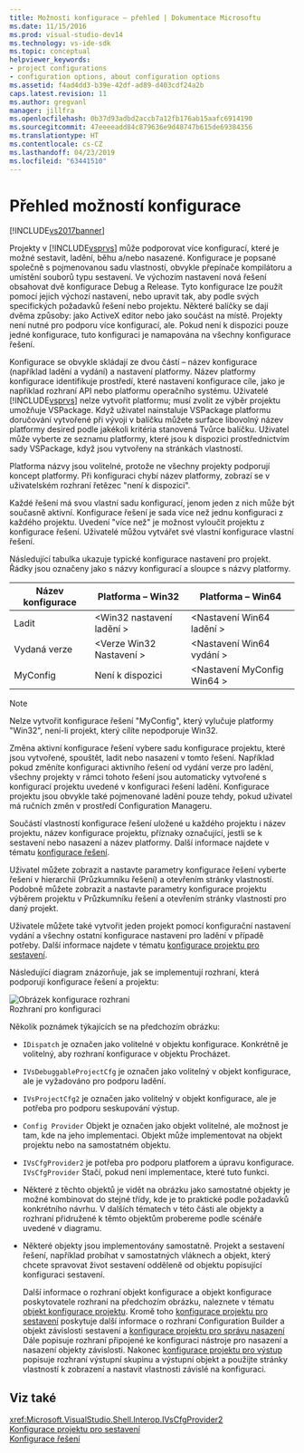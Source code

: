```yaml
---
title: Možnosti konfigurace – přehled | Dokumentace Microsoftu
ms.date: 11/15/2016
ms.prod: visual-studio-dev14
ms.technology: vs-ide-sdk
ms.topic: conceptual
helpviewer_keywords:
- project configurations
- configuration options, about configuration options
ms.assetid: f4ad4dd3-b39e-42df-ad89-d403cdf24a2b
caps.latest.revision: 11
ms.author: gregvanl
manager: jillfra
ms.openlocfilehash: 0b37d93adbd2accb7a12fb176ab15aafc6914190
ms.sourcegitcommit: 47eeeeadd84c879636e9d48747b615de69384356
ms.translationtype: HT
ms.contentlocale: cs-CZ
ms.lasthandoff: 04/23/2019
ms.locfileid: "63441510"
---
```

# <a name="configuration-options-overview"></a>Přehled možností konfigurace
[!INCLUDE[vs2017banner](../../includes/vs2017banner.md)]

Projekty v [!INCLUDE[vsprvs](../../includes/vsprvs-md.md)] může podporovat více konfigurací, které je možné sestavit, ladění, běhu a/nebo nasazené. Konfigurace je popsané společně s pojmenovanou sadu vlastností, obvykle přepínače kompilátoru a umístění souborů typu sestavení. Ve výchozím nastavení nová řešení obsahovat dvě konfigurace Debug a Release. Tyto konfigurace lze použít pomocí jejich výchozí nastavení, nebo upravit tak, aby podle svých specifických požadavků řešení nebo projektu. Některé balíčky se dají dvěma způsoby: jako ActiveX editor nebo jako součást na místě. Projekty není nutné pro podporu více konfigurací, ale. Pokud není k dispozici pouze jedné konfigurace, tuto konfiguraci je namapována na všechny konfigurace řešení.  
  
 Konfigurace se obvykle skládají ze dvou částí – název konfigurace (například ladění a vydání) a nastavení platformy. Název platformy konfigurace identifikuje prostředí, které nastavení konfigurace cíle, jako je například rozhraní API nebo platformu operačního systému. Uživatelé [!INCLUDE[vsprvs](../../includes/vsprvs-md.md)] nelze vytvořit platformu; musí zvolit ze výběr projektu umožňuje VSPackage. Když uživatel nainstaluje VSPackage platformu doručování vytvořené při vývoji v balíčku můžete surface libovolný název platformy desired podle jakékoli kritéria stanovená Tvůrce balíčku. Uživatel může vyberte ze seznamu platformy, které jsou k dispozici prostřednictvím sady VSPackage, když jsou vytvořeny na stránkách vlastností.  
  
 Platforma názvy jsou volitelné, protože ne všechny projekty podporují koncept platformy. Při konfiguraci chybí název platformy, zobrazí se v uživatelském rozhraní řetězec "není k dispozici".  
  
 Každé řešení má svou vlastní sadu konfigurací, jenom jeden z nich může být současně aktivní. Konfigurace řešení je sada více než jednu konfiguraci z každého projektu. Uvedení "více než" je možnost vyloučit projektu z konfigurace řešení. Uživatelé můžou vytvářet své vlastní konfigurace vlastní řešení.  
  
 Následující tabulka ukazuje typické konfigurace nastavení pro projekt. Řádky jsou označeny jako s názvy konfigurací a sloupce s názvy platformy.  
  
|Název konfigurace|Platforma – Win32|Platforma – Win64|  
|------------------------|----------------------|----------------------|  
|Ladit|\<Win32 nastavení ladění >|\<Nastavení Win64 ladění >|  
|Vydaná verze|\<Verze Win32 Nastavení >|\<Nastavení Win64 vydání >|  
|MyConfig|Není k dispozici|\<Nastavení MyConfig Win64 >|  
  
> [!NOTE]
> Nelze vytvořit konfigurace řešení "MyConfig", který vylučuje platformy "Win32", není-li projekt, který cílíte nepodporuje Win32.  
  
 Změna aktivní konfigurace řešení vybere sadu konfigurace projektu, které jsou vytvořené, spouštět, ladit nebo nasazení v tomto řešení. Například pokud změníte konfiguraci aktivního řešení od vydání verze pro ladění, všechny projekty v rámci tohoto řešení jsou automaticky vytvořené s konfigurací projektu uvedené v konfiguraci řešení ladění. Konfigurace projektu jsou obvykle také pojmenované ladění pouze tehdy, pokud uživatel má ručních změn v prostředí Configuration Manageru.  
  
 Součástí vlastností konfigurace řešení uložené u každého projektu i název projektu, název konfigurace projektu, příznaky označující, jestli se k sestavení nebo nasazení a název platformy. Další informace najdete v tématu [konfigurace řešení](../../extensibility/internals/solution-configuration.md).  
  
 Uživatel můžete zobrazit a nastavte parametry konfigurace řešení vyberte řešení v hierarchii (Průzkumníku řešení) a otevřením stránky vlastností. Podobně můžete zobrazit a nastavte parametry konfigurace projektu výběrem projektu v Průzkumníku řešení a otevřením stránky vlastností pro daný projekt.  
  
 Uživatele můžete také vytvořit jeden projekt pomocí konfigurační nastavení vydání a všechny ostatní konfigurace nastavení pro ladění v případě potřeby. Další informace najdete v tématu [konfigurace projektu pro sestavení](../../extensibility/internals/project-configuration-for-building.md).  
  
 Následující diagram znázorňuje, jak se implementují rozhraní, která podporují konfigurace řešení a projektu:  
  
 ![Obrázek konfigurace rozhraní](../../extensibility/internals/media/vsconfiginterfaces.gif "vsConfigInterfaces")  
Rozhraní pro konfiguraci  
  
 Několik poznámek týkajících se na předchozím obrázku:  
  
- `IDispatch` je označen jako volitelné v objektu konfigurace. Konkrétně je volitelný, aby rozhraní konfigurace v objektu Procházet.  
  
- `IVsDebuggableProjectCfg` je označen jako volitelný v objekt konfigurace, ale je vyžadováno pro podporu ladění.  
  
- `IVsProjectCfg2` je označen jako volitelný v objekt konfigurace, ale je potřeba pro podporu seskupování výstup.  
  
- `Config Provider` Objekt je označen jako objekt volitelné, ale možnost je tam, kde na jeho implementaci. Objekt může implementovat na objekt projektu nebo na samostatném objektu.  
  
- `IVsCfgProvider2` je potřeba pro podporu platforem a úpravu konfigurace. `IVsCfgProvider` Stačí, pokud není implementace, které tuto funkci.  
  
- Některé z těchto objektů je vidět na obrázku jako samostatné objekty je možné kombinovat do stejné třídy, kde je to praktické podle požadavků konkrétního návrhu. V dalších tématech v této části ale objekty a rozhraní přidružené k těmto objektům probereme podle scénáře uvedené v diagramu.  
  
- Některé objekty jsou implementovány samostatně. Projekt a sestavení řešení, například probíhat v samostatných vláknech a objekt, který chcete spravovat život sestavení odděleně od objektu popisující konfiguraci sestavení.  
  
  Další informace o rozhraní objekt konfigurace a objekt konfigurace poskytovatele rozhraní na předchozím obrázku, naleznete v tématu [objekt konfigurace projektu](../../extensibility/internals/project-configuration-object.md). Kromě toho [konfigurace projektu pro sestavení](../../extensibility/internals/project-configuration-for-building.md) poskytuje další informace o rozhraní Configuration Builder a objekt závislosti sestavení a [konfigurace projektu pro správu nasazení](../../extensibility/internals/project-configuration-for-managing-deployment.md) Dále popisuje rozhraní připojené ke konfiguraci nástroje pro nasazení a nasazení objekty závislosti. Nakonec [konfigurace projektu pro výstup](../../extensibility/internals/project-configuration-for-output.md) popisuje rozhraní výstupní skupinu a výstupní objekt a použijte stránky vlastností k zobrazení a nastavit vlastnosti závislé na konfiguraci.  
  
## <a name="see-also"></a>Viz také  
 <xref:Microsoft.VisualStudio.Shell.Interop.IVsCfgProvider2>   
 [Konfigurace projektu pro sestavení](../../extensibility/internals/project-configuration-for-building.md)   
 [Konfigurace řešení](../../extensibility/internals/solution-configuration.md)
